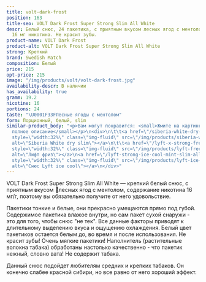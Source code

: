 ```yaml
---
title: volt-dark-frost
position: 163
title-seo: VOLT Dark Frost Super Strong Slim All White
descr: Белый снюс, 24 пакетика, с приятным вкусом лесных ягод с ментолом. Крепость
  16 мг никотина. Не красит зубы.
product-name: VOLT Dark Frost
product-alt: VOLT Dark Frost Super Strong Slim All White
strong: Крепкий
brand: Swedish Match
composition: Белый
price: 215
opt-price: 215
image: "/img/products/volt/volt-dark-frost.jpg"
availability-descr: В наличии
has_availability: true
gramm: 19.2
nicotine: 16
portions: 24
taste: "\U0001F33FЛесные ягоды с ментолом"
form: Порционный, белый, slim
similar-product_body: "<p>Вам могут понравится: <small>Жмите на картинки и читайте
  полное описание</small></p>\n<div>\n\t\t<a href=\"/siberia-white-dry-slim\"><img
  style=\"width:32%\" class=\"img-fluid\" src=\"/img/products/siberia-white-dry-slim/siberia-open-and-cryo.jpg\"
  alt=\"Siberia White dry slim\"></a>\n\t\t<a href=\"/lyft-x-strong-freeze-slim-white\"><img
  style=\"width:32%\" class=\"img-fluid\" src=\"/img/products/lyft-freeze/lyft-freeze-open.jpg\"
  alt=\"Лифт фриз\"></a>\n<a href=\"/lyft-strong-ice-cool-mint-slim-all-white\"><img
  style=\"width:32%\" class=\"img-fluid\" src=\"/img/products/lyft-ice-cool-mint/snus-lyft-ice-cool-mint.jpg\"
  alt=\"Снюс Lyft ice cool\"></a>\n</div>"
---
```


VOLT Dark Frost Super Strong Slim All White — крепкий белый снюс, с приятным вкусом 🌿лесных ягод с ментолом,
содержание никотина 16 мг/г, поэтому вы обязательно получите от него удовольствие.

Пакетики тонкие и белые, они прекрасно умещаются прямо под губой. Содержимое пакетика влажое внутри, но сам пакет сухой снаружи - это для того, чтобы снюс "не тек". Все данные факторы приводят к длительному выделению вкуса и ощущению охлаждения. Белый цвет пакетиков остается белым до, во время и после использования. Не красит зубы! Очень мягкие пакетики! Наполнитель (растительные волокна табака) обработаны настолько качественно - что пакетик нежный, словно вата! Не содержит табака.

Данный снюс подойдет любителям средних и крепких табаков. Он конечно слабее красной сибири, но все равно от него хороший эффект.